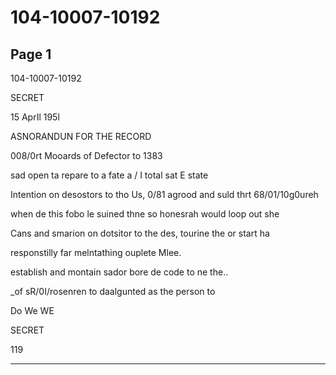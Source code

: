 # 104-10007-10192

## Page 1

104-10007-10192

SECRET

15 AprIl 195l

ASNORANDUN FOR THE RECORD

008/0rt Mooards of Defector to 1383

sad open ta repare to a fate a / I total sat E state

Intention on desostors to tho Us, 0/81 agrood and suld thrt 68/01/10g0ureh

when de this fobo le suined thne so honesrah would loop out she

Cans and smarion on dotsitor to the des, tourine the or start ha

responstilly far melntathing ouplete Mlee.

establish and montain sador bore de code to ne the..

_of sR/0I/rosenren to daalgunted as the person to

Do We WE

SECRET

119

---

